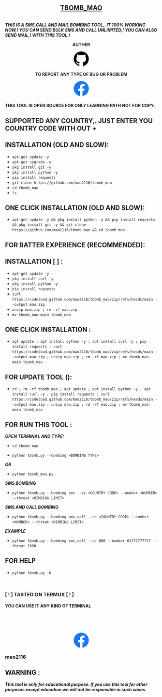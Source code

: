 
<h2 align="center">
<a href="https://maocommunity.blogspot.com/?m=1">TBOMB_MAO</a>
  
  </h2>
</br>
<b><i>THIS IS A SMS,CALL AND MAIL BOMBING TOOL,.
IT 100% WORKING NOW,! YOU CAN SEND BULK SMS AND CALL UNLIMITED,!
YOU CAN ALSO SEND MAIL,! WITH THIS TOOL.!</i></b>
</br>
<p align="center">
<b> AUTHER </b>
</p>
 <p align="center">
<a href="https://github.com/mao2116">
  <img width="50px" height="50px" src="https://raw.githubusercontent.com/fh-rabbi/Hack-Box/main/images/git.png">
</a>
</p>
  <p align="center">
  <b> TO REPORT ANY TYPE OF BUG OR PROBLEM </b>
<p/>
<p align="center">
<a href="https://www.facebook.com/mAoVirUs2116/">
  <img width="50px" height="50px" src="https://raw.githubusercontent.com/fh-rabbi/Hack-Box/main/images/fb.png"><!I JUST USE A PIC FROM FH-RABBI >
</a>
</p>  

  
#### THIS TOOL IS OPEN SOURCE FOR ONLY LEARNING PATH NOT FOR COPY.

## SUPPORTED ANY COUNTRY,. JUST ENTER YOU COUNTRY CODE WITH OUT +

## INSTALLATION (OLD AND SLOW):

* `apt-get update -y`
* `apt-get upgrade -y`
* `pkg install git -y`
* `pkg install python -y`
* `pip install requests`
* `git clone https://github.com/mao2116/tbomb_mao`
* `cd tbomb_mao`
* `ls`


## ONE CLICK INSTALLATION (OLD AND SLOW):
* `apt-get update -y && pkg install python -y && pip install requests && pkg install git -y && git clone https://github.com/mao2116/tbomb_mao && cd tbomb_mao`



## FOR BATTER EXPERIENCE (RECOMMENDED): 

## INSTALLATION [ ] :

* `apt-get update -y`
* `pkg install curl -y`
* `pkg install python -y`
* `pip install requests`
* `curl https://codeload.github.com/mao2116/tbomb_mao/zip/refs/heads/main --output mao.zip`
* `unzip mao.zip ; rm -rf mao.zip`
* `mv tbomb_mao-main tbomb_mao`

## ONE CLICK INSTALLATION :


* `apt update ; apt install python -y ; apt install curl -y ; pip install requests ; curl https://codeload.github.com/mao2116/tbomb_mao/zip/refs/heads/main --output mao.zip ; unzip mao.zip ; rm -rf mao.zip ; mv tbomb_mao-main tbomb_mao`


## FOR UPDATE TOOL ():

* `cd ; rm -rf tbomb_mao ; apt update ; apt install python -y ; apt install curl -y ; pip install requests ; curl https://codeload.github.com/mao2116/tbomb_mao/zip/refs/heads/main --output mao.zip ; unzip mao.zip ; rm -rf mao.zip ; mv tbomb_mao-main tbomb_mao`

## FOR RUN THIS TOOL :

***OPEN TERMINAL AND TYPE:***

* `cd tbomb_mao`

* `python tbomb.py --bombing <BOMBING TYPE> `

***OR***

* `python tbomb_mao.py`

***SMS BOMBING***

* `python tbomb.py --bombing sms --cc <COUNTRY CODE> --number <NUMBER> --threat <BIMBING LIMIT>`

***SMS AND CALL BOMBING***

* `python tbomb.py --bombing sms_call --cc <COUNTRY CODE> --number <NUMBER> --threat <BIMBING LIMIT>`

***EXAMPLE***

* `python tbomb.py --bombing sms_call --cc 880 --number 01777777777 --threat 1000`

## FOR HELP
* `python tbomb.py -h`

</br>
<h3>[ ! ] TASTED ON TERMUX [ ! ]
</br>
 <h4>YOU CAN USE IT ANY KIND OF TERMINAL<h4/>
<h3/>


<b>

</br>
</br>
<p align="center">
<a href="https://www.facebook.com/mAoVirUs2116/">
  <img width="50px" height="50px" src="https://raw.githubusercontent.com/fh-rabbi/Hack-Box/main/images/fb.png"><!I JUST USE A PIC FROM FH-RABBI >
<a/>
<p/>  

</b>
<b> mao2116 </b>

## WARNING : 
***This tool is only for educational purpose. If you use this tool for other purposes except education we will not be responsible in such cases.***

  
  
  
